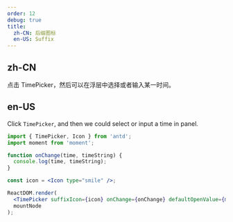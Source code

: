 ```yaml
---
order: 12
debug: true
title:
  zh-CN: 后缀图标
  en-US: Suffix
---
```


## zh-CN

点击 TimePicker，然后可以在浮层中选择或者输入某一时间。

## en-US

Click `TimePicker`, and then we could select or input a time in panel.

````jsx
import { TimePicker, Icon } from 'antd';
import moment from 'moment';

function onChange(time, timeString) {
  console.log(time, timeString);
}

const icon = <Icon type="smile" />;

ReactDOM.render(
  <TimePicker suffixIcon={icon} onChange={onChange} defaultOpenValue={moment('00:00:00', 'HH:mm:ss')} />,
  mountNode
);
````
